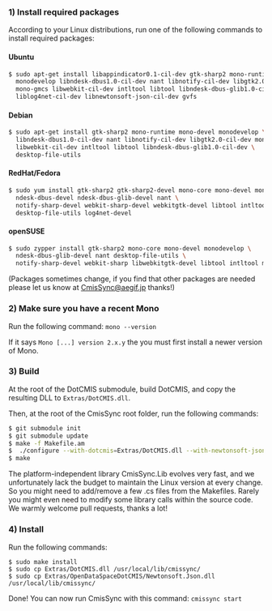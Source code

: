 ### 1) Install required packages

According to your Linux distributions, run one of the following commands to install required packages:

#### Ubuntu

```bash
$ sudo apt-get install libappindicator0.1-cil-dev gtk-sharp2 mono-runtime mono-devel \
  monodevelop libndesk-dbus1.0-cil-dev nant libnotify-cil-dev libgtk2.0-cil-dev mono-mcs \
  mono-gmcs libwebkit-cil-dev intltool libtool libndesk-dbus-glib1.0-cil-dev \
  liblog4net-cil-dev libnewtonsoft-json-cil-dev gvfs
```

#### Debian

```bash
$ sudo apt-get install gtk-sharp2 mono-runtime mono-devel monodevelop \
  libndesk-dbus1.0-cil-dev nant libnotify-cil-dev libgtk2.0-cil-dev mono-mcs mono-gmcs \
  libwebkit-cil-dev intltool libtool libndesk-dbus-glib1.0-cil-dev \
  desktop-file-utils
```

#### RedHat/Fedora

```bash
$ sudo yum install gtk-sharp2 gtk-sharp2-devel mono-core mono-devel monodevelop \
  ndesk-dbus-devel ndesk-dbus-glib-devel nant \
  notify-sharp-devel webkit-sharp-devel webkitgtk-devel libtool intltool \
  desktop-file-utils log4net-devel
```

#### openSUSE

```bash
$ sudo zypper install gtk-sharp2 mono-core mono-devel monodevelop \
  ndesk-dbus-glib-devel nant desktop-file-utils \
  notify-sharp-devel webkit-sharp libwebkitgtk-devel libtool intltool make log4net
```

(Packages sometimes change, if you find that other packages are needed please let us know at CmisSync@aegif.jp thanks!)

### 2) Make sure you have a recent Mono

Run the following command: `mono --version`

If it says `Mono [...] version 2.x.y` the you must first install a newer version of Mono.

### 3) Build

At the root of the DotCMIS submodule, build DotCMIS, and copy the resulting DLL to `Extras/DotCMIS.dll`.

Then, at the root of the CmisSync root folder, run the following commands:

```bash
$ git submodule init
$ git submodule update
$ make -f Makefile.am
$  ./configure --with-dotcmis=Extras/DotCMIS.dll --with-newtonsoft-json=Extras/Newtonsoft.Json.dll
$ make
```

The platform-independent library CmisSync.Lib evolves very fast, and we unfortunately lack the budget to maintain the Linux version at every change. So you might need to add/remove a few .cs files from the Makefiles. Rarely you might even need to modify some library calls within the source code. We warmly welcome pull requests, thanks a lot!

### 4) Install

Run the following commands:

```
$ sudo make install
$ sudo cp Extras/DotCMIS.dll /usr/local/lib/cmissync/
$ sudo cp Extras/OpenDataSpaceDotCMIS/Newtonsoft.Json.dll /usr/local/lib/cmissync/
```

Done! You can now run CmisSync with this command: `cmissync start`
